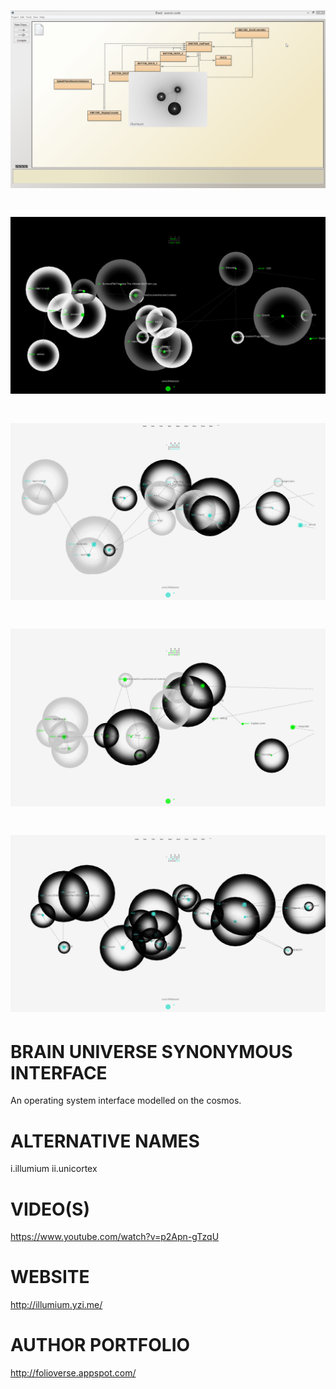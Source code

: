 ![Alt text](https://raw.githubusercontent.com/JordanMicahBennett/BRAIN-UNIVERSE-SYNONYMOUS-INTERFACE/master/source-code/data/images/captures/5.png "default page")
=============================







![Alt text](https://raw.githubusercontent.com/JordanMicahBennett/BRAIN-UNIVERSE-SYNONYMOUS-INTERFACE/master/source-code/data/images/captures/0.png "default page")
=============================
![Alt text](https://raw.githubusercontent.com/JordanMicahBennett/BRAIN-UNIVERSE-SYNONYMOUS-INTERFACE/master/source-code/data/images/captures/1.png "default page")
=============================
![Alt text](https://raw.githubusercontent.com/JordanMicahBennett/BRAIN-UNIVERSE-SYNONYMOUS-INTERFACE/master/source-code/data/images/captures/2.png "default page")
=============================
![Alt text](https://raw.githubusercontent.com/JordanMicahBennett/BRAIN-UNIVERSE-SYNONYMOUS-INTERFACE/master/source-code/data/images/captures/3.png "default page")
=============================





BRAIN UNIVERSE SYNONYMOUS INTERFACE
===================================

An operating system interface modelled on the cosmos.


ALTERNATIVE NAMES
===================================
  i.illumium
  ii.unicortex


VIDEO(S)
===================================
https://www.youtube.com/watch?v=p2Apn-gTzqU



WEBSITE
===================================
http://illumium.yzi.me/




AUTHOR PORTFOLIO
============================================
http://folioverse.appspot.com/
